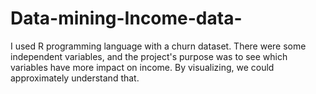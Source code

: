 # Data-mining-Income-data-
I used R programming language with a churn dataset. There were some independent variables, and the project's purpose was to see which variables have more impact on income. By visualizing, we could approximately understand that.
